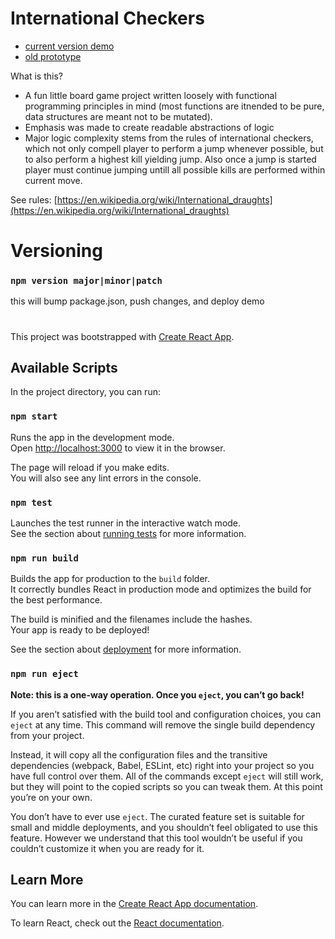 # International Checkers

- [current version demo](https://mrt123.github.io/checkers-react-ts/)
- [old prototype](https://mrt123.github.io/checkers-react/)

What is this?

- A fun little board game project written loosely with functional programming principles in mind (most functions are itnended to be pure, data structures are meant not to be mutated).
- Emphasis was made to create readable abstractions of logic
- Major logic complexity stems from the rules of international checkers, which not only compell player to perform a jump whenever possible, but to also perform a highest kill yielding jump. Also once a jump is started player must continue jumping untill all possible kills are performed within current move.

See rules: [https://en.wikipedia.org/wiki/International_draughts](https://en.wikipedia.org/wiki/International_draughts)

# Versioning

### `npm version major|minor|patch`

this will bump package.json, push changes, and deploy demo

#

This project was bootstrapped with [Create React App](https://github.com/facebook/create-react-app).

## Available Scripts

In the project directory, you can run:

### `npm start`

Runs the app in the development mode.\
Open [http://localhost:3000](http://localhost:3000) to view it in the browser.

The page will reload if you make edits.\
You will also see any lint errors in the console.

### `npm test`

Launches the test runner in the interactive watch mode.\
See the section about [running tests](https://facebook.github.io/create-react-app/docs/running-tests) for more information.

### `npm run build`

Builds the app for production to the `build` folder.\
It correctly bundles React in production mode and optimizes the build for the best performance.

The build is minified and the filenames include the hashes.\
Your app is ready to be deployed!

See the section about [deployment](https://facebook.github.io/create-react-app/docs/deployment) for more information.

### `npm run eject`

**Note: this is a one-way operation. Once you `eject`, you can’t go back!**

If you aren’t satisfied with the build tool and configuration choices, you can `eject` at any time. This command will remove the single build dependency from your project.

Instead, it will copy all the configuration files and the transitive dependencies (webpack, Babel, ESLint, etc) right into your project so you have full control over them. All of the commands except `eject` will still work, but they will point to the copied scripts so you can tweak them. At this point you’re on your own.

You don’t have to ever use `eject`. The curated feature set is suitable for small and middle deployments, and you shouldn’t feel obligated to use this feature. However we understand that this tool wouldn’t be useful if you couldn’t customize it when you are ready for it.

## Learn More

You can learn more in the [Create React App documentation](https://facebook.github.io/create-react-app/docs/getting-started).

To learn React, check out the [React documentation](https://reactjs.org/).

